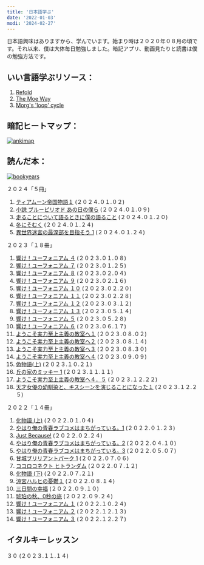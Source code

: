 ```yaml
---
title: '日本語学ぶ'
date: '2022-01-03'
modi: '2024-02-27'
---
```


日本語興味はありますから、学んでいます。始まり時は２０２０年０８月の頃です。それ以来、僕は大体毎日勉強しました。暗記アプリ、動画見たりと読書は僕の勉強方法です。

## いい言語学ぶリソース：

1.  [Refold](https://refold.la/simplified/)
2.  [The Moe Way](https://learnjapanese.moe/)
3.  [Morg's 'loop' cycle](https://morg.systems/58465ab9.html)

## 暗記ヒートマップ：

[![ankimap](/images/ankimap.png)](/images/ankimap.png)

## 読んだ本：

[![bookyears](/images/bookyears.png)](/images/bookyears.png)

２０２４「５冊」

1. [ティアムーン帝国物語１](https://bookmeter.com/books/13725946) (２０２４.０１.０２)
2. [小説 ブルーピリオド あの日の僕ら](https://bookmeter.com/books/21628896) (２０２４.０１.０９)
3. [走ることについて語るときに僕の語ること](https://www.goodreads.com/book/show/8474109) (２０２４.０１.２０)
4. [冬にそむく](https://bookmeter.com/books/20977727) (２０２４.０１.２４)
5. [異世界迷宮の最深部を目指そう 1](https://bookmeter.com/books/8172483) (２０２４.０１.２４)

２０２３「１８冊」

1. [響け！ユーフォニアム ４](https://www.goodreads.com/book/show/26235661) (２０２３.０１.０８)
2. [響け！ユーフォニアム ７](https://www.goodreads.com/book/show/35845316) (２０２３.０１.２５)
3. [響け！ユーフォニアム ８](https://www.goodreads.com/book/show/35845330) (２０２３.０２.０４)
4. [響け！ユーフォニアム ９](https://www.goodreads.com/book/show/35845342) (２０２３.０２.１６)
5. [響け！ユーフォニアム １０](https://www.goodreads.com/book/show/49631493) (２０２３.０２.２０)
6. [響け！ユーフォニアム １１](https://www.goodreads.com/book/show/51766908) (２０２３.０２.２８)
7. [響け！ユーフォニアム １２](https://www.goodreads.com/book/show/51766913) (２０２３.０３.１２)
8. [響け！ユーフォニアム １３](https://www.goodreads.com/book/show/57520928) (２０２３.０５.１４)
9. [響け！ユーフォニアム ５](https://www.goodreads.com/book/show/35845316) (２０２３.０５.２８)
10. [響け！ユーフォニアム ６](https://www.goodreads.com/book/show/53592019) (２０２３.０６.１７)
11. [ようこそ実力至上主義の教室へ１](https://www.goodreads.com/book/show/26036215-youkoso-jitsuryoku-shijou-shugi-no-kyoushitsu-e-novel) (２０２３.０８.０２)
12. [ようこそ実力至上主義の教室へ２](https://www.goodreads.com/book/show/27765032-2-youkoso-jitsuryoku-shijou-shugi-no-kyoushitsu-e-novel) (２０２３.０８.１４)
13. [ようこそ実力至上主義の教室へ３](https://www.goodreads.com/book/show/29494430-3-youkoso-jitsuryoku-shijou-shugi-no-kyoushitsu-e-novel) (２０２３.０８.３０)
14. [ようこそ実力至上主義の教室へ４](https://www.goodreads.com/book/show/35715210-4-youkoso-jitsuryoku-shijou-shugi-no-kyoushitsu-e-novel) (２０２３.０９.０９)
15. [偽物語(上)](https://www.goodreads.com/book/show/4501962-nisemonogatari) (２０２３.１０.２１)
16. [丘の家のミッキー 1](https://bookmeter.com/books/497529) (２０２３.１１.１１)
17. [ようこそ実力至上主義の教室へ４．５](https://bookmeter.com/books/11132466) (２０２３.１２.２２)
18. [天才女優の幼馴染と、キスシーンを演じることになった１](https://bookmeter.com/books/21512112) (２０２３.１２.２５)

２０２２「１４冊」

1. [化物語 (上)](https://www.goodreads.com/book/show/3940745-bakemonogatari) (２０２２.０１.０４)
2. [やはり俺の青春ラブコメはまちがっている。1](https://www.goodreads.com/book/show/16247470-1) (２０２２.０１.２３)
3. [Just Because!](https://www.goodreads.com/book/show/40618755-just-because) (２０２２.０２.２４)
4. [やはり俺の青春ラブコメはまちがっている。2](https://www.goodreads.com/book/show/16247471-2) (２０２２.０４.１０)
5. [やはり俺の青春ラブコメはまちがっている。3](https://www.goodreads.com/book/show/16247472-3) (２０２２.０５.０７)
6. [甘城ブリリアントパーク 1](https://www.goodreads.com/book/show/25211982-1-amagi-brilliant-park-1) (２０２２.０７.０６)
7. [ココロコネクト ヒトランダム](https://www.goodreads.com/book/show/15813823-kokoro-konekuto-hito-randamu) (２０２２.０７.１２)
8. [化物語 (下)](https://www.goodreads.com/book/show/6558646-bakemonogatari) (２０２２.０７.２１)
9. [涼宮ハルヒの憂鬱１](https://www.goodreads.com/book/show/3410728) (２０２２.０８.１４)
10. [三日間の幸福](https://www.goodreads.com/book/show/28488677?ref=nav_sb_ss_1_6) (２０２２.０９.１０)
11. [琥珀の秋、0秒の旅](https://bookmeter.com/books/20050025) (２０２２.０９.２４)
12. [響け！ユーフォニアム １](https://www.goodreads.com/book/show/25592645) (２０２２.１０.２４)
13. [響け！ユーフォニアム ２](https://www.goodreads.com/book/show/35216832) (２０２２.１２.１３)
14. [響け！ユーフォニアム ３](https://www.goodreads.com/book/show/25782259) (２０２２.１２.２７)

## イタルキーレッスン

３０ (２０２３.１１.１４) 

